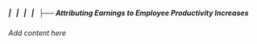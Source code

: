 ##### |   |   |   |   ├── Attributing Earnings to Employee Productivity Increases

*Add content here*